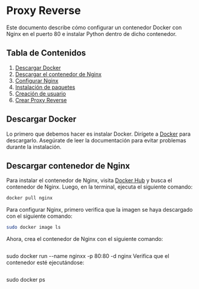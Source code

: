 # Proxy Reverse

Este documento describe cómo configurar un contenedor Docker con Nginx en el puerto 80 e instalar Python dentro de dicho contenedor.

## Tabla de Contenidos

1. [Descargar Docker](#descargar-docker)
2. [Descargar el contenedor de Nginx](#descargar-contenedor-nginx)
3. [Configurar Nginx](#configurar-nginx)
4. [Instalación de paquetes](#instalacion-de-paquetes)
5. [Creación de usuario](#creacion-de-usuario)
6. [Crear Proxy Reverse](#crear-proxy-reverse)

## Descargar Docker

Lo primero que debemos hacer es instalar Docker. Dirígete a [Docker](https://www.docker.com/) para descargarlo. Asegúrate de leer la documentación para evitar problemas durante la instalación.

## Descargar contenedor de Nginx

Para instalar el contenedor de Nginx, visita [Docker Hub](https://hub.docker.com/) y busca el contenedor de Nginx. Luego, en la terminal, ejecuta el siguiente comando:

```bash
docker pull nginx
```
Para configurar Nginx, primero verifica que la imagen se haya descargado con el siguiente comando:
```bash
sudo docker image ls
```
Ahora, crea el contenedor de Nginx con el siguiente comando:
```bash
```
sudo docker run --name nginxx -p 80:80 -d nginx
Verifica que el contenedor esté ejecutándose:
```bash
```
sudo docker ps

